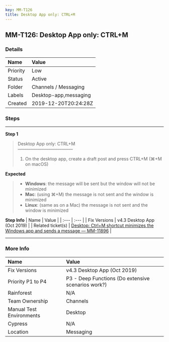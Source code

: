 ```yaml
---
key: MM-T126
title: Desktop App only: CTRL+M
---
```


## MM-T126: Desktop App only: CTRL+M

### Details

| Name     | Value                 |
| :------- | :-------------------- |
| Priority | Low                   |
| Status   | Active                |
| Folder   | Channels / Messaging  |
| Labels   | Desktop-app,messaging |
| Created  | 2019-12-20T20:24:28Z  |

### Steps

<hr/>

**Step 1**

> <article>Desktop App only: CTRL+M<br>–––––––––––––––––––––––––<ol><li>On the desktop app, create a draft post and press CTRL+M (⌘+M on macOS)</li></ol></article>

**Expected**

> <article><ul><li><strong>Windows</strong>: the message will be sent but the window will not be minimized</li><li><strong>Mac</strong>: (using ⌘+M) the message is not sent and the window is minimized</li><li><strong>Linux</strong>: (same as on a Mac) the message is not sent and the window is minimized</li></ul></article>

**Step Info**
| Name | Value |
| :--- | :--- |
| Fix Versions | v4.3 Desktop App (Oct 2019) |
| Related ticket(s) | <a href="https://mattermost.atlassian.net/browse/MM-11896">Desktop: Ctrl+M shortcut minimizes the Windows app and sends a message — MM-11896</a> |

<hr/>

### More Info

| Name                     | Value                                              |
| :----------------------- | :------------------------------------------------- |
| Fix Versions             | v4.3 Desktop App (Oct 2019)                        |
| Priority P1 to P4        | P3 - Deep Functions (Do extensive scenarios work?) |
| Rainforest               | N/A                                                |
| Team Ownership           | Channels                                           |
| Manual Test Environments | Desktop                                            |
| Cypress                  | N/A                                                |
| Location                 | Messaging                                          |
